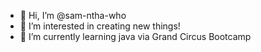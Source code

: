 - 👋 Hi, I’m @sam-ntha-who
- 👀 I’m interested in creating new things!
- 🌱 I’m currently learning java via Grand Circus Bootcamp


<!---
sam-ntha-who/sam-ntha-who is a ✨ special ✨ repository because its `README.md` (this file) appears on your GitHub profile.
You can click the Preview link to take a look at your changes.
--->
